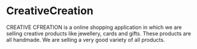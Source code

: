 # CreativeCreation
CREATIVE CFREATION is a online shopping application in which we are selling creative products like jewellery, cards and gifts. These products are all handmade. We are selling a very good variety of all products.


